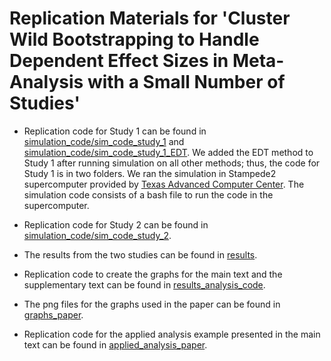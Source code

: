 # Replication Materials for 'Cluster Wild Bootstrapping to Handle Dependent Effect Sizes in Meta-Analysis with a Small Number of Studies'

-   Replication code for Study 1 can be found in [simulation_code/sim_code_study_1](https://github.com/meghapsimatrix/CWB_analyses/tree/main/simulation_code/sim_code_study_1) and [simulation_code/sim_code_study_1\_EDT](https://github.com/meghapsimatrix/CWB_analyses/tree/main/simulation_code/sim_code_study_1_EDT). We added the EDT method to Study 1 after running simulation on all other methods; thus, the code for Study 1 is in two folders. We ran the simulation in Stampede2 supercomputer provided by [Texas Advanced Computer Center](https://www.tacc.utexas.edu/). The simulation code consists of a bash file to run the code in the supercomputer.

-   Replication code for Study 2 can be found in [simulation_code/sim_code_study_2](https://github.com/meghapsimatrix/CWB_analyses/tree/main/simulation_code/sim_code_study_2).

-   The results from the two studies can be found in [results](https://github.com/meghapsimatrix/CWB_analyses/tree/main/results).

-   Replication code to create the graphs for the main text and the supplementary text can be found in [results_analysis_code](https://github.com/meghapsimatrix/CWB_analyses/tree/main/results_analysis_code).

-   The png files for the graphs used in the paper can be found in [graphs_paper](https://github.com/meghapsimatrix/CWB_analyses/tree/main/graphs_paper).

-   Replication code for the applied analysis example presented in the main text can be found in [applied_analysis_paper](https://github.com/meghapsimatrix/CWB_analyses/tree/main/applied_analysis_paper).
